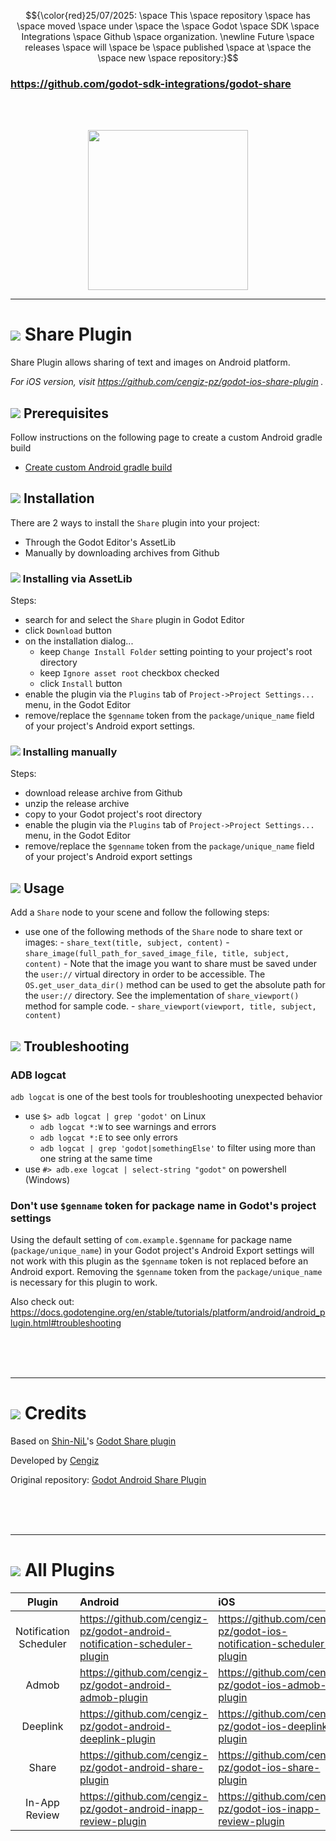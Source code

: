 $${\color{red}25/07/2025: \space This \space repository \space has \space moved \space under \space the \space Godot \space SDK \space Integrations \space Github \space organization. \newline Future \space releases \space will \space be \space published \space at \space the \space new \space repository:}$$

### https://github.com/godot-sdk-integrations/godot-share

<br/><br/>

<p align="center">
	<img width="256" height="256" src="demo/share.png">
</p>

---
# ![](share/addon_template/icon.png?raw=true) Share Plugin
Share Plugin allows sharing of text and images on Android platform.

_For iOS version, visit https://github.com/cengiz-pz/godot-ios-share-plugin ._

## ![](share/addon_template/icon.png?raw=true) Prerequisites
Follow instructions on the following page to create a custom Android gradle build
- [Create custom Android gradle build](https://docs.godotengine.org/en/stable/tutorials/export/android_gradle_build.html)

## ![](share/addon_template/icon.png?raw=true) Installation
There are 2 ways to install the `Share` plugin into your project:
- Through the Godot Editor's AssetLib
- Manually by downloading archives from Github

### ![](share/addon_template/icon.png?raw=true) Installing via AssetLib
Steps:
- search for and select the `Share` plugin in Godot Editor
- click `Download` button
- on the installation dialog...
	- keep `Change Install Folder` setting pointing to your project's root directory
	- keep `Ignore asset root` checkbox checked
	- click `Install` button
- enable the plugin via the `Plugins` tab of `Project->Project Settings...` menu, in the Godot Editor
- remove/replace the `$genname` token from the `package/unique_name` field of your project's Android export settings.

### ![](share/addon_template/icon.png?raw=true) Installing manually
Steps:
- download release archive from Github
- unzip the release archive
- copy to your Godot project's root directory
- enable the plugin via the `Plugins` tab of `Project->Project Settings...` menu, in the Godot Editor
- remove/replace the `$genname` token from the `package/unique_name` field of your project's Android export settings

## ![](share/addon_template/icon.png?raw=true) Usage
Add a `Share` node to your scene and follow the following steps:
- use one of the following methods of the `Share` node to share text or images:
		- `share_text(title, subject, content)`
		- `share_image(full_path_for_saved_image_file, title, subject, content)`
				- Note that the image you want to share must be saved under the `user://` virtual directory in order to be accessible. The `OS.get_user_data_dir()` method can be used to get the absolute path for the `user://` directory. See the implementation of `share_viewport()` method for sample code.
		- `share_viewport(viewport, title, subject, content)`

## ![](share/addon_template/icon.png?raw=true) Troubleshooting

### ADB logcat
`adb logcat` is one of the best tools for troubleshooting unexpected behavior
- use `$> adb logcat | grep 'godot'` on Linux
	- `adb logcat *:W` to see warnings and errors
	- `adb logcat *:E` to see only errors
	- `adb logcat | grep 'godot|somethingElse'` to filter using more than one string at the same time
- use `#> adb.exe logcat | select-string "godot"` on powershell (Windows)


### Don't use `$genname` token for package name in Godot's project settings
Using the default setting of `com.example.$genname` for package name (`package/unique_name`) in your Godot project's Android Export settings will not work with this plugin as the `$genname` token is not replaced before an Android export. Removing the `$genname` token from the `package/unique_name` is necessary for this plugin to work.

Also check out:
https://docs.godotengine.org/en/stable/tutorials/platform/android/android_plugin.html#troubleshooting

<br/><br/><br/>

---
# ![](share/addon_template/icon.png?raw=true) Credits
Based on [Shin-NiL](https://github.com/Shin-NiL)'s [Godot Share plugin](https://github.com/Shin-NiL/Godot-Android-Share-Plugin)

Developed by [Cengiz](https://github.com/cengiz-pz)

Original repository: [Godot Android Share Plugin](https://github.com/cengiz-pz/godot-android-share-plugin)

<br/><br/><br/>

---
# ![](share/addon_template/icon.png?raw=true) All Plugins

| Plugin | Android | iOS |
| :---: | :--- | :--- |
| Notification Scheduler | https://github.com/cengiz-pz/godot-android-notification-scheduler-plugin | https://github.com/cengiz-pz/godot-ios-notification-scheduler-plugin |
| Admob | https://github.com/cengiz-pz/godot-android-admob-plugin | https://github.com/cengiz-pz/godot-ios-admob-plugin |
| Deeplink | https://github.com/cengiz-pz/godot-android-deeplink-plugin | https://github.com/cengiz-pz/godot-ios-deeplink-plugin |
| Share | https://github.com/cengiz-pz/godot-android-share-plugin | https://github.com/cengiz-pz/godot-ios-share-plugin |
| In-App Review | https://github.com/cengiz-pz/godot-android-inapp-review-plugin | https://github.com/cengiz-pz/godot-ios-inapp-review-plugin |

